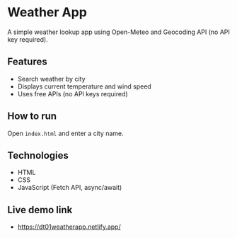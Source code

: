 # Weather App

A simple weather lookup app using Open-Meteo and Geocoding API (no API key required).

## Features
- Search weather by city
- Displays current temperature and wind speed
- Uses free APIs (no API keys required)

## How to run
Open `index.html` and enter a city name.

## Technologies
- HTML
- CSS
- JavaScript (Fetch API, async/await)

## Live demo link
- https://dt01weatherapp.netlify.app/

